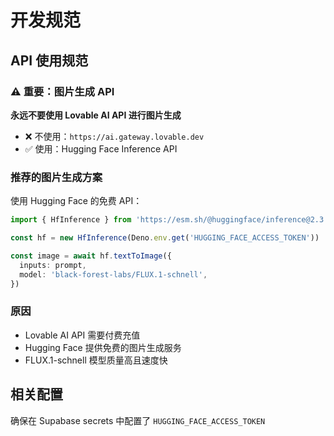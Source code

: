 # 开发规范

## API 使用规范

### ⚠️ 重要：图片生成 API

**永远不要使用 Lovable AI API 进行图片生成**

- ❌ 不使用：`https://ai.gateway.lovable.dev`
- ✅ 使用：Hugging Face Inference API

### 推荐的图片生成方案

使用 Hugging Face 的免费 API：

```typescript
import { HfInference } from 'https://esm.sh/@huggingface/inference@2.3.2'

const hf = new HfInference(Deno.env.get('HUGGING_FACE_ACCESS_TOKEN'))

const image = await hf.textToImage({
  inputs: prompt,
  model: 'black-forest-labs/FLUX.1-schnell',
})
```

### 原因

- Lovable AI API 需要付费充值
- Hugging Face 提供免费的图片生成服务
- FLUX.1-schnell 模型质量高且速度快

## 相关配置

确保在 Supabase secrets 中配置了 `HUGGING_FACE_ACCESS_TOKEN`
